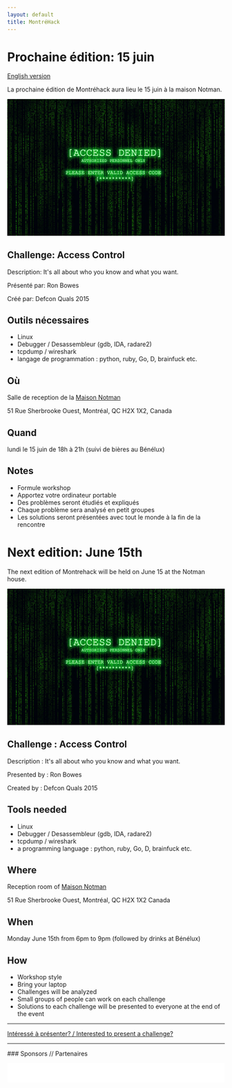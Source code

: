 ```yaml
---
layout: default
title: MontréHack
---
```

<!-- 

  This is the absolute minimum to get stuff up. Feel free [obliged] to add
  editorial niceties.

  Put this in index.md and update the following variables (like w/ vim's s///)
  $date $en_date
  $eventbrite_link
  $image (optional) format: ![AltText](path_to_image.png)
  $problem1_name, $problem1_desc, $problem1_tools, $problem1_presenter
  $en_problem1_name, $en_problem1_desc, $en_problem1_tools, $en_problem1_presenter
  repeat for problem 2, 3, etc.

/-->

# Prochaine édition: 15 juin
[English version](#english)

La prochaine édition de Montréhack aura lieu le 15 juin à la maison Notman.

![Access Denied](/images/access_denied.jpg)

## Challenge: Access Control

Description: It's all about who you know and what you want. 

Présenté par: Ron Bowes

Créé par: Defcon Quals 2015

## Outils nécessaires

* Linux
* Debugger / Desassembleur (gdb, IDA, radare2)
* tcpdump / wireshark
* langage de programmation : python, ruby, Go, D, brainfuck etc.

## Où

Salle de reception de la [Maison Notman](http://notman.org/)

51 Rue Sherbrooke Ouest, Montréal, QC H2X 1X2, Canada

## Quand

lundi le 15 juin de 18h à 21h (suivi de bières au Bénélux)

## Notes

* Formule workshop
* Apportez votre ordinateur portable
* Des problèmes seront étudiés et expliqués
* Chaque problème sera analysé en petit groupes
* Les solutions seront présentées avec tout le monde à la fin de la rencontre


<a id="english"></a>
# Next edition: June 15th

The next edition of Montrehack will be held on June 15 at the Notman house.

![Access Denied](/images/access_denied.jpg)

## Challenge : Access Control

Description : It's all about who you know and what you want. 

Presented by : Ron Bowes

Created by : Defcon Quals 2015

## Tools needed

* Linux
* Debugger / Desassembleur (gdb, IDA, radare2)
* tcpdump / wireshark
* a programming language : python, ruby, Go, D, brainfuck etc.

## Where

Reception room of [Maison Notman](http://notman.org/)

51 Rue Sherbrooke Ouest, Montréal, QC H2X 1X2 Canada

## When

Monday June 15th from 6pm to 9pm (followed by drinks at Bénélux)

## How

* Workshop style
* Bring your laptop
* Challenges will be analyzed
* Small groups of people can work on each challenge
* Solutions to each challenge will be presented to everyone at the end of the event

<hr/>

[Intéressé à présenter? / Interested to present a challenge?](https://github.com/montrehack/montrehack.github.com/wiki/Present-at-Montrehack)

<hr/>
### Sponsors // Partenaires

[![Brasserie Benelux](/images/benelux.png)](http://brasseriebenelux.com/)
